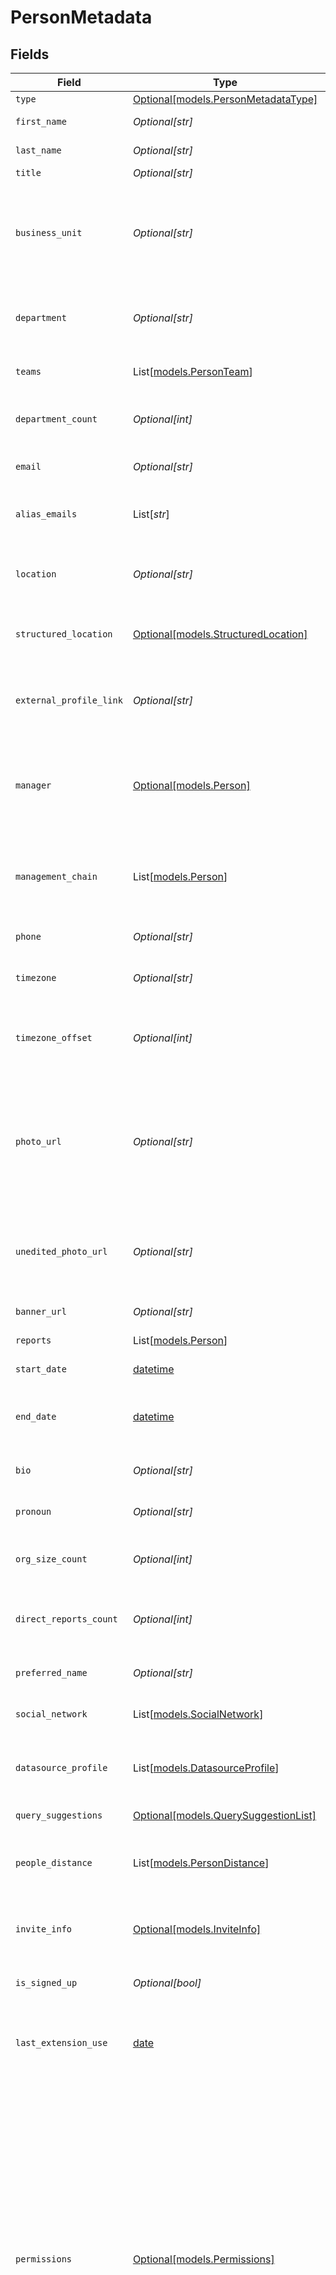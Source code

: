 # PersonMetadata


## Fields

| Field                                                                                                                                                                                                                                                                                                                                                                                                                       | Type                                                                                                                                                                                                                                                                                                                                                                                                                        | Required                                                                                                                                                                                                                                                                                                                                                                                                                    | Description                                                                                                                                                                                                                                                                                                                                                                                                                 | Example                                                                                                                                                                                                                                                                                                                                                                                                                     |
| --------------------------------------------------------------------------------------------------------------------------------------------------------------------------------------------------------------------------------------------------------------------------------------------------------------------------------------------------------------------------------------------------------------------------- | --------------------------------------------------------------------------------------------------------------------------------------------------------------------------------------------------------------------------------------------------------------------------------------------------------------------------------------------------------------------------------------------------------------------------- | --------------------------------------------------------------------------------------------------------------------------------------------------------------------------------------------------------------------------------------------------------------------------------------------------------------------------------------------------------------------------------------------------------------------------- | --------------------------------------------------------------------------------------------------------------------------------------------------------------------------------------------------------------------------------------------------------------------------------------------------------------------------------------------------------------------------------------------------------------------------- | --------------------------------------------------------------------------------------------------------------------------------------------------------------------------------------------------------------------------------------------------------------------------------------------------------------------------------------------------------------------------------------------------------------------------- |
| `type`                                                                                                                                                                                                                                                                                                                                                                                                                      | [Optional[models.PersonMetadataType]](../models/personmetadatatype.md)                                                                                                                                                                                                                                                                                                                                                      | :heavy_minus_sign:                                                                                                                                                                                                                                                                                                                                                                                                          | N/A                                                                                                                                                                                                                                                                                                                                                                                                                         | FULL_TIME                                                                                                                                                                                                                                                                                                                                                                                                                   |
| `first_name`                                                                                                                                                                                                                                                                                                                                                                                                                | *Optional[str]*                                                                                                                                                                                                                                                                                                                                                                                                             | :heavy_minus_sign:                                                                                                                                                                                                                                                                                                                                                                                                          | The first name of the person                                                                                                                                                                                                                                                                                                                                                                                                |                                                                                                                                                                                                                                                                                                                                                                                                                             |
| `last_name`                                                                                                                                                                                                                                                                                                                                                                                                                 | *Optional[str]*                                                                                                                                                                                                                                                                                                                                                                                                             | :heavy_minus_sign:                                                                                                                                                                                                                                                                                                                                                                                                          | The last name of the person                                                                                                                                                                                                                                                                                                                                                                                                 |                                                                                                                                                                                                                                                                                                                                                                                                                             |
| `title`                                                                                                                                                                                                                                                                                                                                                                                                                     | *Optional[str]*                                                                                                                                                                                                                                                                                                                                                                                                             | :heavy_minus_sign:                                                                                                                                                                                                                                                                                                                                                                                                          | Job title.                                                                                                                                                                                                                                                                                                                                                                                                                  |                                                                                                                                                                                                                                                                                                                                                                                                                             |
| `business_unit`                                                                                                                                                                                                                                                                                                                                                                                                             | *Optional[str]*                                                                                                                                                                                                                                                                                                                                                                                                             | :heavy_minus_sign:                                                                                                                                                                                                                                                                                                                                                                                                          | Typically the highest level organizational unit; generally applies to bigger companies with multiple distinct businesses.                                                                                                                                                                                                                                                                                                   |                                                                                                                                                                                                                                                                                                                                                                                                                             |
| `department`                                                                                                                                                                                                                                                                                                                                                                                                                | *Optional[str]*                                                                                                                                                                                                                                                                                                                                                                                                             | :heavy_minus_sign:                                                                                                                                                                                                                                                                                                                                                                                                          | An organizational unit where everyone has a similar task, e.g. `Engineering`.                                                                                                                                                                                                                                                                                                                                               |                                                                                                                                                                                                                                                                                                                                                                                                                             |
| `teams`                                                                                                                                                                                                                                                                                                                                                                                                                     | List[[models.PersonTeam](../models/personteam.md)]                                                                                                                                                                                                                                                                                                                                                                          | :heavy_minus_sign:                                                                                                                                                                                                                                                                                                                                                                                                          | Info about the employee's team(s).                                                                                                                                                                                                                                                                                                                                                                                          |                                                                                                                                                                                                                                                                                                                                                                                                                             |
| `department_count`                                                                                                                                                                                                                                                                                                                                                                                                          | *Optional[int]*                                                                                                                                                                                                                                                                                                                                                                                                             | :heavy_minus_sign:                                                                                                                                                                                                                                                                                                                                                                                                          | The number of people in this person's department.                                                                                                                                                                                                                                                                                                                                                                           |                                                                                                                                                                                                                                                                                                                                                                                                                             |
| `email`                                                                                                                                                                                                                                                                                                                                                                                                                     | *Optional[str]*                                                                                                                                                                                                                                                                                                                                                                                                             | :heavy_minus_sign:                                                                                                                                                                                                                                                                                                                                                                                                          | The user's primary email address                                                                                                                                                                                                                                                                                                                                                                                            |                                                                                                                                                                                                                                                                                                                                                                                                                             |
| `alias_emails`                                                                                                                                                                                                                                                                                                                                                                                                              | List[*str*]                                                                                                                                                                                                                                                                                                                                                                                                                 | :heavy_minus_sign:                                                                                                                                                                                                                                                                                                                                                                                                          | Additional email addresses of this user beyond the primary, if any.                                                                                                                                                                                                                                                                                                                                                         |                                                                                                                                                                                                                                                                                                                                                                                                                             |
| `location`                                                                                                                                                                                                                                                                                                                                                                                                                  | *Optional[str]*                                                                                                                                                                                                                                                                                                                                                                                                             | :heavy_minus_sign:                                                                                                                                                                                                                                                                                                                                                                                                          | User facing string representing the person's location.                                                                                                                                                                                                                                                                                                                                                                      |                                                                                                                                                                                                                                                                                                                                                                                                                             |
| `structured_location`                                                                                                                                                                                                                                                                                                                                                                                                       | [Optional[models.StructuredLocation]](../models/structuredlocation.md)                                                                                                                                                                                                                                                                                                                                                      | :heavy_minus_sign:                                                                                                                                                                                                                                                                                                                                                                                                          | Detailed location with information about country, state, city etc.                                                                                                                                                                                                                                                                                                                                                          |                                                                                                                                                                                                                                                                                                                                                                                                                             |
| `external_profile_link`                                                                                                                                                                                                                                                                                                                                                                                                     | *Optional[str]*                                                                                                                                                                                                                                                                                                                                                                                                             | :heavy_minus_sign:                                                                                                                                                                                                                                                                                                                                                                                                          | Link to a customer's internal profile page. This is set to '#' when no link is desired.                                                                                                                                                                                                                                                                                                                                     |                                                                                                                                                                                                                                                                                                                                                                                                                             |
| `manager`                                                                                                                                                                                                                                                                                                                                                                                                                   | [Optional[models.Person]](../models/person.md)                                                                                                                                                                                                                                                                                                                                                                              | :heavy_minus_sign:                                                                                                                                                                                                                                                                                                                                                                                                          | N/A                                                                                                                                                                                                                                                                                                                                                                                                                         | {<br/>"name": "George Clooney",<br/>"obfuscatedId": "abc123"<br/>}                                                                                                                                                                                                                                                                                                                                                          |
| `management_chain`                                                                                                                                                                                                                                                                                                                                                                                                          | List[[models.Person](../models/person.md)]                                                                                                                                                                                                                                                                                                                                                                                  | :heavy_minus_sign:                                                                                                                                                                                                                                                                                                                                                                                                          | The chain of reporting in the company as far up as it goes. The last entry is this person's direct manager.                                                                                                                                                                                                                                                                                                                 |                                                                                                                                                                                                                                                                                                                                                                                                                             |
| `phone`                                                                                                                                                                                                                                                                                                                                                                                                                     | *Optional[str]*                                                                                                                                                                                                                                                                                                                                                                                                             | :heavy_minus_sign:                                                                                                                                                                                                                                                                                                                                                                                                          | Phone number as a number string.                                                                                                                                                                                                                                                                                                                                                                                            |                                                                                                                                                                                                                                                                                                                                                                                                                             |
| `timezone`                                                                                                                                                                                                                                                                                                                                                                                                                  | *Optional[str]*                                                                                                                                                                                                                                                                                                                                                                                                             | :heavy_minus_sign:                                                                                                                                                                                                                                                                                                                                                                                                          | The timezone of the person. E.g. "Pacific Daylight Time".                                                                                                                                                                                                                                                                                                                                                                   |                                                                                                                                                                                                                                                                                                                                                                                                                             |
| `timezone_offset`                                                                                                                                                                                                                                                                                                                                                                                                           | *Optional[int]*                                                                                                                                                                                                                                                                                                                                                                                                             | :heavy_minus_sign:                                                                                                                                                                                                                                                                                                                                                                                                          | The offset of the person's timezone in seconds from UTC.                                                                                                                                                                                                                                                                                                                                                                    |                                                                                                                                                                                                                                                                                                                                                                                                                             |
| `photo_url`                                                                                                                                                                                                                                                                                                                                                                                                                 | *Optional[str]*                                                                                                                                                                                                                                                                                                                                                                                                             | :heavy_minus_sign:                                                                                                                                                                                                                                                                                                                                                                                                          | The URL of the person's avatar. Public, glean-authenticated and Base64 encoded data URLs are all valid (but not third-party-authenticated URLs).                                                                                                                                                                                                                                                                            |                                                                                                                                                                                                                                                                                                                                                                                                                             |
| `unedited_photo_url`                                                                                                                                                                                                                                                                                                                                                                                                        | *Optional[str]*                                                                                                                                                                                                                                                                                                                                                                                                             | :heavy_minus_sign:                                                                                                                                                                                                                                                                                                                                                                                                          | The original photo URL of the person's avatar before any edits they made are applied                                                                                                                                                                                                                                                                                                                                        |                                                                                                                                                                                                                                                                                                                                                                                                                             |
| `banner_url`                                                                                                                                                                                                                                                                                                                                                                                                                | *Optional[str]*                                                                                                                                                                                                                                                                                                                                                                                                             | :heavy_minus_sign:                                                                                                                                                                                                                                                                                                                                                                                                          | The URL of the person's banner photo.                                                                                                                                                                                                                                                                                                                                                                                       |                                                                                                                                                                                                                                                                                                                                                                                                                             |
| `reports`                                                                                                                                                                                                                                                                                                                                                                                                                   | List[[models.Person](../models/person.md)]                                                                                                                                                                                                                                                                                                                                                                                  | :heavy_minus_sign:                                                                                                                                                                                                                                                                                                                                                                                                          | N/A                                                                                                                                                                                                                                                                                                                                                                                                                         |                                                                                                                                                                                                                                                                                                                                                                                                                             |
| `start_date`                                                                                                                                                                                                                                                                                                                                                                                                                | [datetime](https://docs.python.org/3/library/datetime.html#datetime-objects)                                                                                                                                                                                                                                                                                                                                                | :heavy_minus_sign:                                                                                                                                                                                                                                                                                                                                                                                                          | The date when the employee started.                                                                                                                                                                                                                                                                                                                                                                                         |                                                                                                                                                                                                                                                                                                                                                                                                                             |
| `end_date`                                                                                                                                                                                                                                                                                                                                                                                                                  | [datetime](https://docs.python.org/3/library/datetime.html#datetime-objects)                                                                                                                                                                                                                                                                                                                                                | :heavy_minus_sign:                                                                                                                                                                                                                                                                                                                                                                                                          | If a former employee, the last date of employment.                                                                                                                                                                                                                                                                                                                                                                          |                                                                                                                                                                                                                                                                                                                                                                                                                             |
| `bio`                                                                                                                                                                                                                                                                                                                                                                                                                       | *Optional[str]*                                                                                                                                                                                                                                                                                                                                                                                                             | :heavy_minus_sign:                                                                                                                                                                                                                                                                                                                                                                                                          | Short biography or mission statement of the employee.                                                                                                                                                                                                                                                                                                                                                                       |                                                                                                                                                                                                                                                                                                                                                                                                                             |
| `pronoun`                                                                                                                                                                                                                                                                                                                                                                                                                   | *Optional[str]*                                                                                                                                                                                                                                                                                                                                                                                                             | :heavy_minus_sign:                                                                                                                                                                                                                                                                                                                                                                                                          | She/her, He/his or other pronoun.                                                                                                                                                                                                                                                                                                                                                                                           |                                                                                                                                                                                                                                                                                                                                                                                                                             |
| `org_size_count`                                                                                                                                                                                                                                                                                                                                                                                                            | *Optional[int]*                                                                                                                                                                                                                                                                                                                                                                                                             | :heavy_minus_sign:                                                                                                                                                                                                                                                                                                                                                                                                          | The total recursive size of the people reporting to this person, or 1                                                                                                                                                                                                                                                                                                                                                       |                                                                                                                                                                                                                                                                                                                                                                                                                             |
| `direct_reports_count`                                                                                                                                                                                                                                                                                                                                                                                                      | *Optional[int]*                                                                                                                                                                                                                                                                                                                                                                                                             | :heavy_minus_sign:                                                                                                                                                                                                                                                                                                                                                                                                          | The total number of people who directly report to this person, or 0                                                                                                                                                                                                                                                                                                                                                         |                                                                                                                                                                                                                                                                                                                                                                                                                             |
| `preferred_name`                                                                                                                                                                                                                                                                                                                                                                                                            | *Optional[str]*                                                                                                                                                                                                                                                                                                                                                                                                             | :heavy_minus_sign:                                                                                                                                                                                                                                                                                                                                                                                                          | The preferred name of the person, or a nickname.                                                                                                                                                                                                                                                                                                                                                                            |                                                                                                                                                                                                                                                                                                                                                                                                                             |
| `social_network`                                                                                                                                                                                                                                                                                                                                                                                                            | List[[models.SocialNetwork](../models/socialnetwork.md)]                                                                                                                                                                                                                                                                                                                                                                    | :heavy_minus_sign:                                                                                                                                                                                                                                                                                                                                                                                                          | List of social network profiles.                                                                                                                                                                                                                                                                                                                                                                                            |                                                                                                                                                                                                                                                                                                                                                                                                                             |
| `datasource_profile`                                                                                                                                                                                                                                                                                                                                                                                                        | List[[models.DatasourceProfile](../models/datasourceprofile.md)]                                                                                                                                                                                                                                                                                                                                                            | :heavy_minus_sign:                                                                                                                                                                                                                                                                                                                                                                                                          | List of profiles this user has in different datasources / tools that they use.                                                                                                                                                                                                                                                                                                                                              |                                                                                                                                                                                                                                                                                                                                                                                                                             |
| `query_suggestions`                                                                                                                                                                                                                                                                                                                                                                                                         | [Optional[models.QuerySuggestionList]](../models/querysuggestionlist.md)                                                                                                                                                                                                                                                                                                                                                    | :heavy_minus_sign:                                                                                                                                                                                                                                                                                                                                                                                                          | N/A                                                                                                                                                                                                                                                                                                                                                                                                                         |                                                                                                                                                                                                                                                                                                                                                                                                                             |
| `people_distance`                                                                                                                                                                                                                                                                                                                                                                                                           | List[[models.PersonDistance](../models/persondistance.md)]                                                                                                                                                                                                                                                                                                                                                                  | :heavy_minus_sign:                                                                                                                                                                                                                                                                                                                                                                                                          | List of people and distances to those people from this person. Optionally with metadata.                                                                                                                                                                                                                                                                                                                                    |                                                                                                                                                                                                                                                                                                                                                                                                                             |
| `invite_info`                                                                                                                                                                                                                                                                                                                                                                                                               | [Optional[models.InviteInfo]](../models/inviteinfo.md)                                                                                                                                                                                                                                                                                                                                                                      | :heavy_minus_sign:                                                                                                                                                                                                                                                                                                                                                                                                          | Information regarding the invite status of a person.                                                                                                                                                                                                                                                                                                                                                                        |                                                                                                                                                                                                                                                                                                                                                                                                                             |
| `is_signed_up`                                                                                                                                                                                                                                                                                                                                                                                                              | *Optional[bool]*                                                                                                                                                                                                                                                                                                                                                                                                            | :heavy_minus_sign:                                                                                                                                                                                                                                                                                                                                                                                                          | Whether the user has signed into Glean at least once.                                                                                                                                                                                                                                                                                                                                                                       |                                                                                                                                                                                                                                                                                                                                                                                                                             |
| `last_extension_use`                                                                                                                                                                                                                                                                                                                                                                                                        | [date](https://docs.python.org/3/library/datetime.html#date-objects)                                                                                                                                                                                                                                                                                                                                                        | :heavy_minus_sign:                                                                                                                                                                                                                                                                                                                                                                                                          | The last time the user has used the Glean extension in ISO 8601 format.                                                                                                                                                                                                                                                                                                                                                     |                                                                                                                                                                                                                                                                                                                                                                                                                             |
| `permissions`                                                                                                                                                                                                                                                                                                                                                                                                               | [Optional[models.Permissions]](../models/permissions.md)                                                                                                                                                                                                                                                                                                                                                                    | :heavy_minus_sign:                                                                                                                                                                                                                                                                                                                                                                                                          | Describes the permissions levels that a user has for permissioned features. When the client sends this, Permissions.read and Permissions.write are the additional permissions granted to a user on top of what they have via their roles.<br/>When the server sends this, Permissions.read and Permissions.write are the complete (merged) set of permissions the user has, and Permissions.roles is just for display purposes. |                                                                                                                                                                                                                                                                                                                                                                                                                             |
| `custom_fields`                                                                                                                                                                                                                                                                                                                                                                                                             | List[[models.CustomFieldData](../models/customfielddata.md)]                                                                                                                                                                                                                                                                                                                                                                | :heavy_minus_sign:                                                                                                                                                                                                                                                                                                                                                                                                          | User customizable fields for additional people information.                                                                                                                                                                                                                                                                                                                                                                 |                                                                                                                                                                                                                                                                                                                                                                                                                             |
| `logging_id`                                                                                                                                                                                                                                                                                                                                                                                                                | *Optional[str]*                                                                                                                                                                                                                                                                                                                                                                                                             | :heavy_minus_sign:                                                                                                                                                                                                                                                                                                                                                                                                          | The logging id of the person used in scrubbed logs, tracking GA metrics.                                                                                                                                                                                                                                                                                                                                                    |                                                                                                                                                                                                                                                                                                                                                                                                                             |
| `start_date_percentile`                                                                                                                                                                                                                                                                                                                                                                                                     | *Optional[float]*                                                                                                                                                                                                                                                                                                                                                                                                           | :heavy_minus_sign:                                                                                                                                                                                                                                                                                                                                                                                                          | Percentage of the company that started strictly after this person. Between [0,100).                                                                                                                                                                                                                                                                                                                                         |                                                                                                                                                                                                                                                                                                                                                                                                                             |
| `busy_events`                                                                                                                                                                                                                                                                                                                                                                                                               | List[[models.AnonymousEvent](../models/anonymousevent.md)]                                                                                                                                                                                                                                                                                                                                                                  | :heavy_minus_sign:                                                                                                                                                                                                                                                                                                                                                                                                          | Intervals of busy time for this person, along with the type of event they're busy with.                                                                                                                                                                                                                                                                                                                                     |                                                                                                                                                                                                                                                                                                                                                                                                                             |
| `profile_bool_settings`                                                                                                                                                                                                                                                                                                                                                                                                     | Dict[str, *bool*]                                                                                                                                                                                                                                                                                                                                                                                                           | :heavy_minus_sign:                                                                                                                                                                                                                                                                                                                                                                                                          | flag settings to indicate user profile settings for certain items                                                                                                                                                                                                                                                                                                                                                           |                                                                                                                                                                                                                                                                                                                                                                                                                             |
| `badges`                                                                                                                                                                                                                                                                                                                                                                                                                    | List[[models.Badge](../models/badge.md)]                                                                                                                                                                                                                                                                                                                                                                                    | :heavy_minus_sign:                                                                                                                                                                                                                                                                                                                                                                                                          | The badges that a user has earned over their lifetime.                                                                                                                                                                                                                                                                                                                                                                      |                                                                                                                                                                                                                                                                                                                                                                                                                             |
| `is_org_root`                                                                                                                                                                                                                                                                                                                                                                                                               | *Optional[bool]*                                                                                                                                                                                                                                                                                                                                                                                                            | :heavy_minus_sign:                                                                                                                                                                                                                                                                                                                                                                                                          | Whether this person is a "root" node in their organization's hierarchy.                                                                                                                                                                                                                                                                                                                                                     |                                                                                                                                                                                                                                                                                                                                                                                                                             |